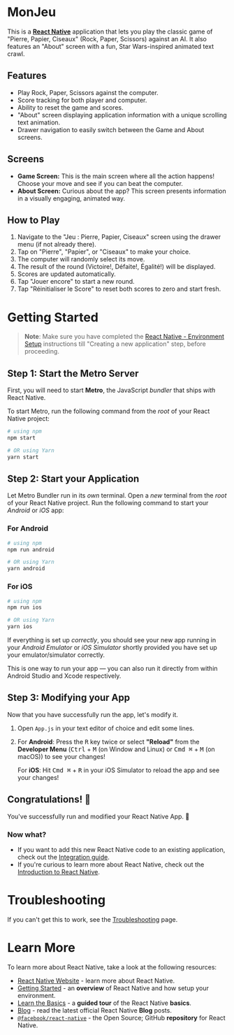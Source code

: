 # MonJeu

This is a [**React Native**](https://reactnative.dev) application that lets you play the classic game of "Pierre, Papier, Ciseaux" (Rock, Paper, Scissors) against an AI. It also features an "About" screen with a fun, Star Wars-inspired animated text crawl.

## Features

- Play Rock, Paper, Scissors against the computer.
- Score tracking for both player and computer.
- Ability to reset the game and scores.
- "About" screen displaying application information with a unique scrolling text animation.
- Drawer navigation to easily switch between the Game and About screens.

## Screens

-   **Game Screen:** This is the main screen where all the action happens! Choose your move and see if you can beat the computer.
-   **About Screen:** Curious about the app? This screen presents information in a visually engaging, animated way.

## How to Play

1.  Navigate to the "Jeu : Pierre, Papier, Ciseaux" screen using the drawer menu (if not already there).
2.  Tap on "Pierre", "Papier", or "Ciseaux" to make your choice.
3.  The computer will randomly select its move.
4.  The result of the round (Victoire!, Défaite!, Égalité!) will be displayed.
5.  Scores are updated automatically.
6.  Tap "Jouer encore" to start a new round.
7.  Tap "Réinitialiser le Score" to reset both scores to zero and start fresh.

# Getting Started

>**Note**: Make sure you have completed the [React Native - Environment Setup](https://reactnative.dev/docs/environment-setup) instructions till "Creating a new application" step, before proceeding.

## Step 1: Start the Metro Server

First, you will need to start **Metro**, the JavaScript _bundler_ that ships _with_ React Native.

To start Metro, run the following command from the _root_ of your React Native project:

```bash
# using npm
npm start

# OR using Yarn
yarn start
```

## Step 2: Start your Application

Let Metro Bundler run in its _own_ terminal. Open a _new_ terminal from the _root_ of your React Native project. Run the following command to start your _Android_ or _iOS_ app:

### For Android

```bash
# using npm
npm run android

# OR using Yarn
yarn android
```

### For iOS

```bash
# using npm
npm run ios

# OR using Yarn
yarn ios
```

If everything is set up _correctly_, you should see your new app running in your _Android Emulator_ or _iOS Simulator_ shortly provided you have set up your emulator/simulator correctly.

This is one way to run your app — you can also run it directly from within Android Studio and Xcode respectively.

## Step 3: Modifying your App

Now that you have successfully run the app, let's modify it.

1. Open `App.js` in your text editor of choice and edit some lines.
2. For **Android**: Press the <kbd>R</kbd> key twice or select **"Reload"** from the **Developer Menu** (<kbd>Ctrl</kbd> + <kbd>M</kbd> (on Window and Linux) or <kbd>Cmd ⌘</kbd> + <kbd>M</kbd> (on macOS)) to see your changes!

   For **iOS**: Hit <kbd>Cmd ⌘</kbd> + <kbd>R</kbd> in your iOS Simulator to reload the app and see your changes!

## Congratulations! :tada:

You've successfully run and modified your React Native App. :partying_face:

### Now what?

- If you want to add this new React Native code to an existing application, check out the [Integration guide](https://reactnative.dev/docs/integration-with-existing-apps).
- If you're curious to learn more about React Native, check out the [Introduction to React Native](https://reactnative.dev/docs/getting-started).

# Troubleshooting

If you can't get this to work, see the [Troubleshooting](https://reactnative.dev/docs/troubleshooting) page.

# Learn More

To learn more about React Native, take a look at the following resources:

- [React Native Website](https://reactnative.dev) - learn more about React Native.
- [Getting Started](https://reactnative.dev/docs/environment-setup) - an **overview** of React Native and how setup your environment.
- [Learn the Basics](https://reactnative.dev/docs/getting-started) - a **guided tour** of the React Native **basics**.
- [Blog](https://reactnative.dev/blog) - read the latest official React Native **Blog** posts.
- [`@facebook/react-native`](https://github.com/facebook/react-native) - the Open Source; GitHub **repository** for React Native.
